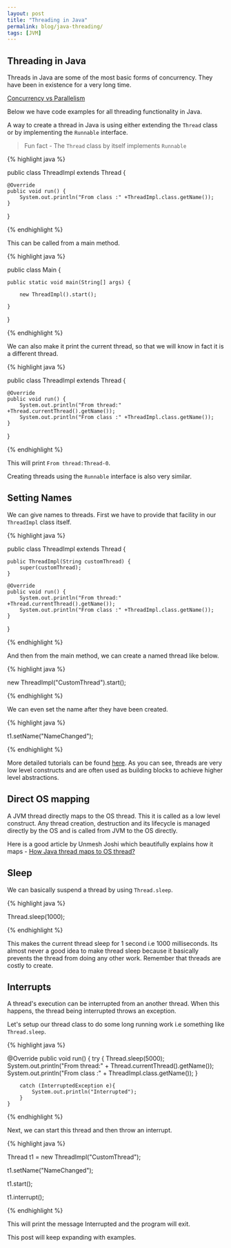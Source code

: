 ```yaml
---
layout: post
title: "Threading in Java"
permalink: blog/java-threading/
tags: [JVM]
---
```


Threading in Java
-----------------

Threads in Java are some of the most basic forms of concurrency. They have been in existence for a very long time.

[Concurrency vs Parallelism](https://www.youtube.com/watch?v=cN_DpYBzKso())

Below we have code examples for all threading functionality in Java.

A way to create a thread in Java is using either extending the `Thread` class or by implementing the `Runnable` interface.

> Fun fact - The `Thread` class by itself implements `Runnable`

{% highlight java %}

public class ThreadImpl extends Thread {

    @Override
    public void run() {
        System.out.println("From class :" +ThreadImpl.class.getName());
    }
}

{% endhighlight %}

This can be called from a main method.

{% highlight java %}

public class Main {

    public static void main(String[] args) {

        new ThreadImpl().start();

    }

}

{% endhighlight %}

We can also make it print the current thread, so that we will know in fact it is a different thread.

{% highlight java %}

public class ThreadImpl extends Thread {

    @Override
    public void run() {
        System.out.println("From thread:" +Thread.currentThread().getName());
        System.out.println("From class :" +ThreadImpl.class.getName());
    }
}

{% endhighlight %}

This will print `From thread:Thread-0`. 

Creating threads using the `Runnable` interface is also very similar.

Setting Names
-------------

We can give names to threads. First we have to provide that facility in our `ThreadImpl` class itself.

{% highlight java %}

public class ThreadImpl extends Thread {

    public ThreadImpl(String customThread) {
        super(customThread);
    }

    @Override
    public void run() {
        System.out.println("From thread:" +Thread.currentThread().getName());
        System.out.println("From class :" +ThreadImpl.class.getName());
    }
}

{% endhighlight %}

And then from the main method, we can create a named thread like below.

{% highlight java %}

new ThreadImpl("CustomThread").start();

{% endhighlight %}

We can even set the name after they have been created.

{% highlight java %}

t1.setName("NameChanged");

{% endhighlight %}

More detailed tutorials can be found [here](https://docs.oracle.com/javase/tutorial/essential/concurrency/index.html). As you can see, threads are very low level constructs and are often used as building blocks to achieve higher level abstractions.

Direct OS mapping
-----------------

A JVM thread directly maps to the OS thread. This it is called as a low level construct. Any thread creation, destruction and its lifecycle is managed directly by the OS and is called from JVM to the OS directly.

Here is a good article by Unmesh Joshi which beautifully explains how it maps - [How Java thread maps to OS thread?
](https://medium.com/@unmeshvjoshi/how-java-thread-maps-to-os-thread-e280a9fb2e06)

Sleep
-----

We can basically suspend a thread by using `Thread.sleep`.

{% highlight java %}

Thread.sleep(1000);

{% endhighlight %}

This makes the current thread sleep for 1 second i.e 1000 milliseconds. Its almost never a good idea to make thread sleep because it basically prevents the thread from doing any other work. Remember that threads are costly to create.

Interrupts
----------

A thread's execution can be interrupted from an another thread. When this happens, the thread being interrupted throws an exception.

Let's setup our thread class to do some long running work i.e something like `Thread.sleep`.

{% highlight java %}

@Override
    public void run() {
        try {
            Thread.sleep(5000);
            System.out.println("From thread:" + Thread.currentThread().getName());
            System.out.println("From class :" + ThreadImpl.class.getName());
        }

        catch (InterruptedException e){
            System.out.println("Interrupted");
        }
    } 

{% endhighlight %}

Next, we can start this thread and then throw an interrupt.

{% highlight java %}

Thread t1 = new ThreadImpl("CustomThread");

t1.setName("NameChanged");

t1.start();

t1.interrupt();

{% endhighlight %}

This will print the message Interrupted and the program will exit. 

This post will keep expanding with examples.




